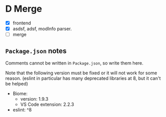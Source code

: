 # D Merge

- [x] frontend
- [x] asdsf, adsf, modInfo parser.
- [ ] merge

## `Package.json` notes

Comments cannot be written in `Package.json`, so write them here.

Note that the following version must be fixed or it will not work for some
reason. (eslint in particular has many deprecated libraries at 8, but it can't
be helped)

- Biome:
  - version: 1.9.3
  - VS Code extension: 2.2.3
- eslint: ^8
